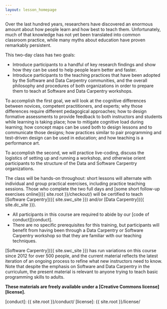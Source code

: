 ```yaml
---
layout: lesson_homepage
---
```


Over the last hundred years,
researchers have discovered an enormous amount about how people learn
and how best to teach them.
Unfortunately,
much of that knowledge has not yet been translated into common classroom practice,
while many myths about education have proven remarkably persistent.

This two-day class has two goals: 
* Introduce participants to a handful of key research findings
and show how they can be used to help people learn better and faster.
* Introduce participants to the teaching practices that have been adopted by 
the Software and Data Carpentry communities, and the overall philosophy 
and procedures of both organizations
in order to prepare them to teach at Software and Data Carpentry workshops.  

To accomplish the first goal, we will look at
the cognitive differences between novices, competent practitioners, and experts;
why those differences require different pedagogical approaches;
how to design formative assessments to provide feedback to both instructors and students while learning is taking place;
how to mitigate cognitive load during learning;
how concept maps can be used both to design lessons and to communicate those designs;
how practices similar to pair programming and test-driven design can be used in education;
and how teaching is a performance art.

To accomplish the second, we will practice live-coding, discuss the logistics 
of setting up and running a workshop, and otherwise orient participants to the 
structure of the Data and Software Carpentry organizations.  

The class will be hands-on throughout: short lessons 
will alternate with individual and group practical exercises,
including practice teaching sessions.
Those who complete the two full days
and [some short follow-up exercises online]({{ site.root }}/checkout/)
will be certified to teach [Software Carpentry]({{ site.swc_site }})
and/or [Data Carpentry]({{ site.dc_site }}).

*   All participants in this course are required to abide by our [code of conduct][conduct].
*   There are no specific prerequisites for this training,
    but participants will benefit from having been through a Data Carpentry or Software Carpentry workshop
    so that they are familiar with our teaching techniques.

[Software Carpentry]({{ site.swc_site }}) has run variations on this course 
since 2012 for over 500 people, and the current material reflects the latest 
iteration of an ongoing process to refine what new instructors need to know.  
Note that despite the emphasis on Software and Data Carpentry in the curriculum, 
the present material is relevant to anyone trying to teach basic 
programming skills to adults.  

**These materials are freely available under a [Creative Commons license][license].**

[conduct]: {{ site.root }}/conduct/
[license]: {{ site.root }}/license/
